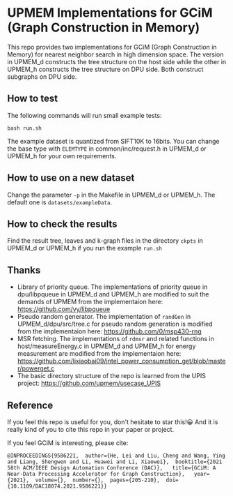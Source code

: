 # UPMEM Implementations for GCiM (Graph Construction in Memory)

This repo provides two implementations for GCiM (Graph Construction in Memory) for nearest neighbor search in high dimension space. The version in UPMEM_d constructs the tree structure on the host side while the other in UPMEM_h constructs the tree structure on DPU side. Both construct subgraphs on DPU side.

## How to test

The following commands will run small example tests:

```
bash run.sh
```

The example dataset is quantized from SIFT10K to 16bits. You can change the base type with `ELEMTYPE` in common/inc/request.h in UPMEM_d or UPMEM_h for your own requirements.

## How to use on a new dataset

Change the parameter `-p` in the Makefile in UPMEM_d or UPMEM_h. The default one is `datasets/exampleData`.

## How to check the results

Find the result tree, leaves and k-graph files in the directory `ckpts` in UPMEM_d or UPMEM_h if you run the example `run.sh`

## Thanks

 * Library of priority queue. The implementations of priority queue in dpu/libpqueue in UPMEM_d and UPMEM_h are modified to suit the demands of UPMEM from the implementaion here: https://github.com/vy/libpqueue
 * Pseudo random generator. The implementation of `randGen` in UPMEM_d/dpu/src/tree.c for pseudo random generation is modified from the implementaion here: https://github.com/0/msp430-rng
 * MSR fetching. The implementations of `rdmsr` and related functions in host/measureEnergy.c in UPMEM_d and UPMEM_h for energy measurement are modified from the implementaion here: https://github.com/lixiaobai09/intel_power_consumption_get/blob/master/powerget.c
 * The basic directory structure of the repo is learned from the UPIS project: https://github.com/upmem/usecase_UPIS

## Reference

If you feel this repo is useful for you, don't hesitate to star this!😀 And it is really kind of you to cite this repo in your paper or project.

If you feel GCiM is interesting, please cite:

```
@INPROCEEDINGS{9586221,  author={He, Lei and Liu, Cheng and Wang, Ying and Liang, Shengwen and Li, Huawei and Li, Xiaowei},  booktitle={2021 58th ACM/IEEE Design Automation Conference (DAC)},   title={GCiM: A Near-Data Processing Accelerator for Graph Construction},   year={2021},  volume={},  number={},  pages={205-210},  doi={10.1109/DAC18074.2021.9586221}}
```
